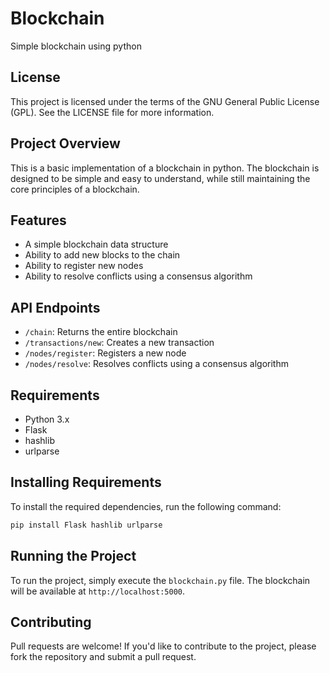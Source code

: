 # Blockchain
Simple blockchain using python

## License
This project is licensed under the terms of the GNU General Public License (GPL). See the LICENSE file for more information.

## Project Overview
This is a basic implementation of a blockchain in python. The blockchain is designed to be simple and easy to understand, while still maintaining the core principles of a blockchain.

## Features
* A simple blockchain data structure
* Ability to add new blocks to the chain
* Ability to register new nodes
* Ability to resolve conflicts using a consensus algorithm

## API Endpoints
* `/chain`: Returns the entire blockchain
* `/transactions/new`: Creates a new transaction
* `/nodes/register`: Registers a new node
* `/nodes/resolve`: Resolves conflicts using a consensus algorithm

## Requirements
* Python 3.x
* Flask
* hashlib
* urlparse

## Installing Requirements
To install the required dependencies, run the following command:
```bash
pip install Flask hashlib urlparse
```
## Running the Project
To run the project, simply execute the `blockchain.py` file. The blockchain will be available at `http://localhost:5000`.

## Contributing
Pull requests are welcome! If you'd like to contribute to the project, please fork the repository and submit a pull request.